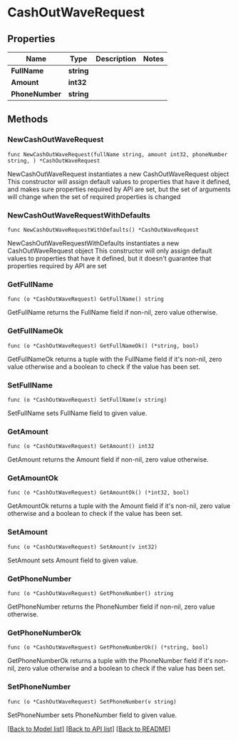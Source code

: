 # CashOutWaveRequest

## Properties

Name | Type | Description | Notes
------------ | ------------- | ------------- | -------------
**FullName** | **string** |  | 
**Amount** | **int32** |  | 
**PhoneNumber** | **string** |  | 

## Methods

### NewCashOutWaveRequest

`func NewCashOutWaveRequest(fullName string, amount int32, phoneNumber string, ) *CashOutWaveRequest`

NewCashOutWaveRequest instantiates a new CashOutWaveRequest object
This constructor will assign default values to properties that have it defined,
and makes sure properties required by API are set, but the set of arguments
will change when the set of required properties is changed

### NewCashOutWaveRequestWithDefaults

`func NewCashOutWaveRequestWithDefaults() *CashOutWaveRequest`

NewCashOutWaveRequestWithDefaults instantiates a new CashOutWaveRequest object
This constructor will only assign default values to properties that have it defined,
but it doesn't guarantee that properties required by API are set

### GetFullName

`func (o *CashOutWaveRequest) GetFullName() string`

GetFullName returns the FullName field if non-nil, zero value otherwise.

### GetFullNameOk

`func (o *CashOutWaveRequest) GetFullNameOk() (*string, bool)`

GetFullNameOk returns a tuple with the FullName field if it's non-nil, zero value otherwise
and a boolean to check if the value has been set.

### SetFullName

`func (o *CashOutWaveRequest) SetFullName(v string)`

SetFullName sets FullName field to given value.


### GetAmount

`func (o *CashOutWaveRequest) GetAmount() int32`

GetAmount returns the Amount field if non-nil, zero value otherwise.

### GetAmountOk

`func (o *CashOutWaveRequest) GetAmountOk() (*int32, bool)`

GetAmountOk returns a tuple with the Amount field if it's non-nil, zero value otherwise
and a boolean to check if the value has been set.

### SetAmount

`func (o *CashOutWaveRequest) SetAmount(v int32)`

SetAmount sets Amount field to given value.


### GetPhoneNumber

`func (o *CashOutWaveRequest) GetPhoneNumber() string`

GetPhoneNumber returns the PhoneNumber field if non-nil, zero value otherwise.

### GetPhoneNumberOk

`func (o *CashOutWaveRequest) GetPhoneNumberOk() (*string, bool)`

GetPhoneNumberOk returns a tuple with the PhoneNumber field if it's non-nil, zero value otherwise
and a boolean to check if the value has been set.

### SetPhoneNumber

`func (o *CashOutWaveRequest) SetPhoneNumber(v string)`

SetPhoneNumber sets PhoneNumber field to given value.



[[Back to Model list]](../README.md#documentation-for-models) [[Back to API list]](../README.md#documentation-for-api-endpoints) [[Back to README]](../README.md)


